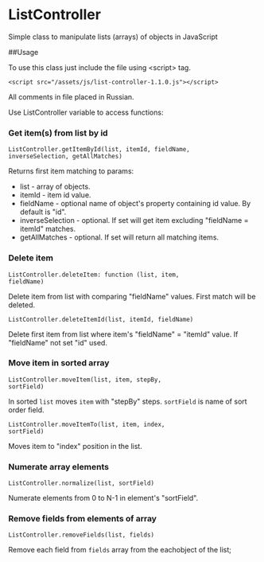 # ListController
Simple class to manipulate lists (arrays) of objects in JavaScript

##Usage
<p>To use this class just include the file using &lt;script&gt; tag. </p>
<code>&lt;script src="/assets/js/list-controller-1.1.0.js"&gt;&lt;/script&gt;</code>
<p>All comments in file placed in Russian.</p>
Use ListController variable to access functions:

### Get item(s) from list by id
<code>ListController.getItemById(list, itemId, fieldName, inverseSelection, getAllMatches)</code>

<p>Returns first item matching to params:</p>

* list - array of objects.
* itemId - item id value.
* fieldName - optional name of object's property containing id value. By default is "id".
* inverseSelection - optional. If set will get item excluding  "fieldName = itemId" matches.
* getAllMatches - optional. If set will return all matching items.

### Delete item
<code>ListController.deleteItem: function (list, item, fieldName)</code>

<p>Delete item from list with comparing "fieldName" values. First match will be deleted.</p>

<code>ListController.deleteItemId(list, itemId, fieldName)</code>

<p>Delete first item from list where item's "fieldName" = "itemId" value. If "fieldName" not set "id" used.</p>

### Move item in sorted array
<code>ListController.moveItem(list, item, stepBy, sortField)</code>
<p>In sorted <code>list</code> moves <code>item</code> with "stepBy" steps. <code>sortField</code> is name of sort order field.</p>

<code>ListController.moveItemTo(list, item, index, sortField)</code>
<p>Moves item to "index" position in the list.</p>

### Numerate array elements
<code>ListController.normalize(list, sortField)</code>
<p>Numerate elements from 0 to N-1 in element's "sortField".</p>

### Remove fields from elements of array
<code>ListController.removeFields(list, fields)</code>
<p>Remove each field from <code>fields</code> array from the eachobject of the list;</p>

